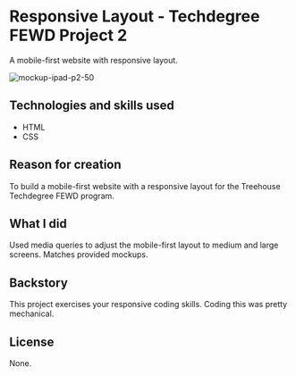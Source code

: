 # Responsive Layout - Techdegree FEWD Project 2

A mobile-first website with responsive layout.

![mockup-ipad-p2-50](https://user-images.githubusercontent.com/16675876/59799147-c3999600-92b1-11e9-8db7-21f8647f7069.png)

## Technologies and skills used 

+ HTML
+ CSS

## Reason for creation

To build a mobile-first website with a responsive layout for the Treehouse Techdegree FEWD program.

## What I did

Used media queries to adjust the mobile-first layout to medium and large screens. Matches provided mockups.
 
## Backstory

This project exercises your responsive coding skills. Coding this was pretty mechanical. 

## License
None.
